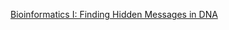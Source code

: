[Bioinformatics I: Finding Hidden Messages in DNA](https://www.coursera.org/learn/dna-analysis?specialization=bioinformatics)